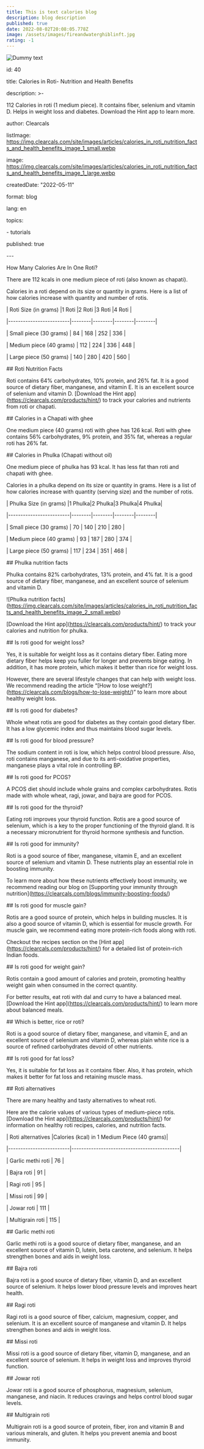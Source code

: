 ```yaml
---
title: This is text calories blog
description: blog description
published: true
date: 2022-08-02T20:08:05.778Z
image: /assets/images/fireandwaterghiblinft.jpg
rating: -1
---
```

![Dummy text](https://img.clearcals.com/site/images/articles/maggi_calories_nutrition_and_health_benefits_1_small.webp "Maggi")

id: 40

title: Calories in Roti- Nutrition and Health Benefits

description: >-

112 Calories in roti (1 medium piece). It contains fiber, selenium and vitamin D. Helps in weight loss and diabetes. Download the Hint app to learn more.

author: Clearcals

listImage: https://img.clearcals.com/site/images/articles/calories_in_roti_nutrition_facts_and_health_benefits_image_1_small.webp

image: https://img.clearcals.com/site/images/articles/calories_in_roti_nutrition_facts_and_health_benefits_image_1_large.webp

createdDate: "2022-05-11"

format: blog

lang: en

topics:

\- tutorials

published: true

\---

How Many Calories Are In One Roti?

There are 112 kcals in one medium piece of roti (also known as chapati).

Calories in a roti depend on its size or quantity in grams. Here is a list of how calories increase with quantity and number of rotis.



\| Roti Size (in grams) |1 Roti |2 Roti |3 Roti |4 Roti |

\|-------------------------|--------|--------|--------|--------|

\| Small piece (30 grams) | 84 | 168 | 252 | 336 |

\| Medium piece (40 grams) | 112 | 224 | 336 | 448 |

\| Large piece (50 grams) | 140 | 280 | 420 | 560 |



\## Roti Nutrition Facts

Roti contains 64% carbohydrates, 10% protein, and 26% fat. It is a good source of dietary fiber, manganese, and vitamin E. It is an excellent source of selenium and vitamin D. \[Download the Hint app](https://clearcals.com/products/hint/) to track your calories and nutrients from roti or chapati.



\## Calories in a Chapati with ghee

One medium piece (40 grams) roti with ghee has 126 kcal. Roti with ghee contains 56% carbohydrates, 9% protein, and 35% fat, whereas a regular roti has 26% fat.



\## Calories in Phulka (Chapati without oil)

One medium piece of phulka has 93 kcal. It has less fat than roti and chapati with ghee.



Calories in a phulka depend on its size or quantity in grams. Here is a list of how calories increase with quantity (serving size) and the number of rotis.



\| Phulka Size (in grams) |1 Phulka|2 Phulka|3 Phulka|4 Phulka|

\|-------------------------|--------|--------|--------|--------|

\| Small piece (30 grams) | 70 | 140 | 210 | 280 |

\| Medium piece (40 grams) | 93 | 187 | 280 | 374 |

\| Large piece (50 grams) | 117 | 234 | 351 | 468 |



\## Phulka nutrition facts

Phulka contains 82% carbohydrates, 13% protein, and 4% fat. It is a good source of dietary fiber, manganese, and an excellent source of selenium and vitamin D.



!\[Phulka nutrition facts](https://img.clearcals.com/site/images/articles/calories_in_roti_nutrition_facts_and_health_benefits_image_2_small.webp)



\[Download the Hint app](https://clearcals.com/products/hint/) to track your calories and nutrition for phulka.



\## Is roti good for weight loss?

Yes, it is suitable for weight loss as it contains dietary fiber. Eating more dietary fiber helps keep you fuller for longer and prevents binge eating. In addition, it has more protein, which makes it better than rice for weight loss.

However, there are several lifestyle changes that can help with weight loss. We recommend reading the article “\[How to lose weight?](https://clearcals.com/blogs/how-to-lose-weight/)” to learn more about healthy weight loss.



\## Is roti good for diabetes?

Whole wheat rotis are good for diabetes as they contain good dietary fiber. It has a low glycemic index and thus maintains blood sugar levels.



\## Is roti good for blood pressure?

The sodium content in roti is low, which helps control blood pressure. Also, roti contains manganese, and due to its anti-oxidative properties, manganese plays a vital role in controlling BP.



\## Is roti good for PCOS?

A PCOS diet should include whole grains and complex carbohydrates. Rotis made with whole wheat, ragi, jowar, and bajra are good for PCOS.



\## Is roti good for the thyroid?

Eating roti improves your thyroid function. Rotis are a good source of selenium, which is a key to the proper functioning of the thyroid gland. It is a necessary micronutrient for thyroid hormone synthesis and function.



\## Is roti good for immunity?

Roti is a good source of fiber, manganese, vitamin E, and an excellent source of selenium and vitamin D. These nutrients play an essential role in boosting immunity.

To learn more about how these nutrients effectively boost immunity, we recommend reading our blog on \[Supporting your immunity through nutrition](https://clearcals.com/blogs/immunity-boosting-foods/)



\## Is roti good for muscle gain?

Rotis are a good source of protein, which helps in building muscles. It is also a good source of vitamin D, which is essential for muscle growth. For muscle gain, we recommend eating more protein-rich foods along with roti.

Checkout the recipes section on the \[Hint app](https://clearcals.com/products/hint/) for a detailed list of protein-rich Indian foods.



\## Is roti good for weight gain?

Rotis contain a good amount of calories and protein, promoting healthy weight gain when consumed in the correct quantity.

For better results, eat roti with dal and curry to have a balanced meal. \[Download the Hint app](https://clearcals.com/products/hint/) to learn more about balanced meals.



\## Which is better, rice or roti?

Roti is a good source of dietary fiber, manganese, and vitamin E, and an excellent source of selenium and vitamin D, whereas plain white rice is a source of refined carbohydrates devoid of other nutrients.



\## Is roti good for fat loss?

Yes, it is suitable for fat loss as it contains fiber. Also, it has protein, which makes it better for fat loss and retaining muscle mass.



\## Roti alternatives

There are many healthy and tasty alternatives to wheat roti.

Here are the calorie values of various types of medium-piece rotis. \[Download the Hint app](https://clearcals.com/products/hint/) for information on healthy roti recipes, calories, and nutrition facts.



\| Roti alternatives |Calories (kcal) in 1 Medium Piece (40 grams)|

\|-------------------------|--------------------------------------------|

\| Garlic methi roti | 76 |

\| Bajra roti | 91 |

\| Ragi roti | 95 |

\| Missi roti | 99 |

\| Jowar roti | 111 |

\| Multigrain roti | 115 |



\## Garlic methi roti

Garlic methi roti is a good source of dietary fiber, manganese, and an excellent source of vitamin D, lutein, beta carotene, and selenium. It helps strengthen bones and aids in weight loss.



\## Bajra roti

Bajra roti is a good source of dietary fiber, vitamin D, and an excellent source of selenium. It helps lower blood pressure levels and improves heart health.



\## Ragi roti

Ragi roti is a good source of fiber, calcium, magnesium, copper, and selenium. It is an excellent source of manganese and vitamin D. It helps strengthen bones and aids in weight loss.



\## Missi roti

Missi roti is a good source of dietary fiber, vitamin D, manganese, and an excellent source of selenium. It helps in weight loss and improves thyroid function.



\## Jowar roti

Jowar roti is a good source of phosphorus, magnesium, selenium, manganese, and niacin. It reduces cravings and helps control blood sugar levels.



\## Multigrain roti

Multigrain roti is a good source of protein, fiber, iron and vitamin B and various minerals, and gluten. It helps you prevent anemia and boost immunity.